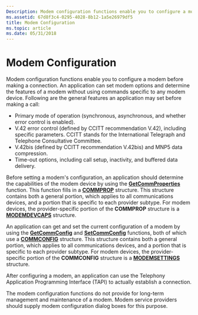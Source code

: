 ```yaml
---
Description: Modem configuration functions enable you to configure a modem before making a connection.
ms.assetid: 67d8f3c4-0295-4028-8b12-1a5e26979df5
title: Modem Configuration
ms.topic: article
ms.date: 05/31/2018
---
```


# Modem Configuration

Modem configuration functions enable you to configure a modem before making a connection. An application can set modem options and determine the features of a modem without using commands specific to any modem device. Following are the general features an application may set before making a call:

-   Primary mode of operation (synchronous, asynchronous, and whether error control is enabled).
-   V.42 error control (defined by CCITT recommendation V.42), including specific parameters. CCITT stands for the International Telegraph and Telephone Consultative Committee.
-   V.42bis (defined by CCITT recommendation V.42bis) and MNP5 data compression.
-   Time-out options, including call setup, inactivity, and buffered data delivery.

Before setting a modem's configuration, an application should determine the capabilities of the modem device by using the [**GetCommProperties**](/windows/desktop/api/Winbase/nf-winbase-getcommproperties) function. This function fills in a [**COMMPROP**](/windows/desktop/api/WinBase/ns-winbase-commprop) structure. This structure contains both a general portion, which applies to all communications devices, and a portion that is specific to each provider subtype. For modem devices, the provider-specific portion of the **COMMPROP** structure is a [**MODEMDEVCAPS**](/windows/desktop/api/Mcx/ns-mcx-modemdevcaps) structure.

An application can get and set the current configuration of a modem by using the [**GetCommConfig**](/windows/desktop/api/Winbase/nf-winbase-getcommconfig) and [**SetCommConfig**](/windows/desktop/api/Winbase/nf-winbase-setcommconfig) functions, both of which use a [**COMMCONFIG**](/windows/desktop/api/Winbase/ns-winbase-commconfig) structure. This structure contains both a general portion, which applies to all communications devices, and a portion that is specific to each provider subtype. For modem devices, the provider-specific portion of the **COMMCONFIG** structure is a [**MODEMSETTINGS**](/windows/desktop/api/Mcx/ns-mcx-modemsettings) structure.

After configuring a modem, an application can use the Telephony Application Programming Interface (TAPI) to actually establish a connection.

The modem configuration functions do not provide for long-term management and maintenance of a modem. Modem service providers should supply modem configuration dialog boxes for this purpose.

 

 



